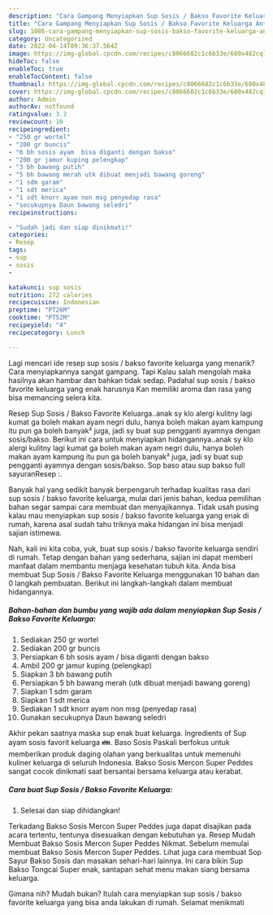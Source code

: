 ```yaml
---
description: "Cara Gampang Menyiapkan Sup Sosis / Bakso Favorite Keluarga Anti Gagal"
title: "Cara Gampang Menyiapkan Sup Sosis / Bakso Favorite Keluarga Anti Gagal"
slug: 1086-cara-gampang-menyiapkan-sup-sosis-bakso-favorite-keluarga-anti-gagal
category: Uncategorized
date: 2022-04-14T09:36:37.564Z
image: https://img-global.cpcdn.com/recipes/c8066682c1c6b33e/680x482cq70/sup-sosis-bakso-favorite-keluarga-foto-resep-utama.jpg
hideToc: false
enableToc: true
enableTocContent: false
thumbnail: https://img-global.cpcdn.com/recipes/c8066682c1c6b33e/680x482cq70/sup-sosis-bakso-favorite-keluarga-foto-resep-utama.jpg
cover: https://img-global.cpcdn.com/recipes/c8066682c1c6b33e/680x482cq70/sup-sosis-bakso-favorite-keluarga-foto-resep-utama.jpg
author: Admin
authorAv: notfound
ratingvalue: 3.2
reviewcount: 16
recipeingredient:
- "250 gr wortel"
- "200 gr buncis"
- "6 bh sosis ayam  bisa diganti dengan bakso"
- "200 gr jamur kuping pelengkap"
- "3 bh bawang putih"
- "5 bh bawang merah utk dibuat menjadi bawang goreng"
- "1 sdm garam"
- "1 sdt merica"
- "1 sdt knorr ayam non msg penyedap rasa"
- "secukupnya Daun bawang seledri"
recipeinstructions:

- "Sudah jadi dan siap dinikmati!"
categories:
- Resep
tags:
- sup
- sosis
- 

katakunci: sup sosis  
nutrition: 272 calories
recipecuisine: Indonesian
preptime: "PT26M"
cooktime: "PT52M"
recipeyield: "4"
recipecategory: Lunch

---
```



Lagi mencari ide resep sup sosis / bakso favorite keluarga yang menarik? Cara menyiapkannya sangat gampang. Tapi Kalau salah mengolah maka hasilnya akan hambar dan bahkan tidak sedap. Padahal sup sosis / bakso favorite keluarga yang enak harusnya Kan memiliki aroma dan rasa yang bisa memancing selera kita.


Resep Sup Sosis / Bakso Favorite Keluarga..anak sy klo alergi kulitny lagi kumat ga boleh makan ayam negri dulu, hanya boleh makan ayam kampung itu pun ga boleh banyak² juga, jadi sy buat sup pengganti ayamnya dengan sosis/bakso. Berikut ini cara untuk menyiapkan hidangannya..anak sy klo alergi kulitny lagi kumat ga boleh makan ayam negri dulu, hanya boleh makan ayam kampung itu pun ga boleh banyak² juga, jadi sy buat sup pengganti ayamnya dengan sosis/bakso. Sop baso atau sup bakso full sayuranResep :.

Banyak hal yang sedikit banyak berpengaruh terhadap kualitas rasa dari sup sosis / bakso favorite keluarga, mulai dari jenis bahan, kedua pemilihan bahan segar sampai cara membuat dan menyajikannya. Tidak usah pusing kalau mau menyiapkan sup sosis / bakso favorite keluarga yang enak di rumah, karena asal sudah tahu triknya maka hidangan ini bisa menjadi sajian istimewa.


Nah, kali ini kita coba, yuk, buat sup sosis / bakso favorite keluarga sendiri di rumah. Tetap dengan bahan yang sederhana, sajian ini dapat memberi manfaat dalam membantu menjaga kesehatan tubuh kita. Anda bisa membuat Sup Sosis / Bakso Favorite Keluarga menggunakan 10 bahan dan 0 langkah pembuatan. Berikut ini langkah-langkah dalam membuat hidangannya.

<!--inarticleads1-->

##### Bahan-bahan dan bumbu yang wajib ada dalam menyiapkan Sup Sosis / Bakso Favorite Keluarga:

1. Sediakan 250 gr wortel
1. Sediakan 200 gr buncis
1. Persiapkan 6 bh sosis ayam / bisa diganti dengan bakso
1. Ambil 200 gr jamur kuping (pelengkap)
1. Siapkan 3 bh bawang putih
1. Persiapkan 5 bh bawang merah (utk dibuat menjadi bawang goreng)
1. Siapkan 1 sdm garam
1. Siapkan 1 sdt merica
1. Sediakan 1 sdt knorr ayam non msg (penyedap rasa)
1. Gunakan secukupnya Daun bawang seledri


Akhir pekan saatnya maska sup enak buat keluarga. Ingredients of Sup ayam sosis favorit keluarga 👪. Baso Sosis Paskali berfokus untuk memberikan produk daging olahan yang berkualitas untuk memenuhi kuliner keluarga di seluruh Indonesia. Bakso Sosis Mercon Super Peddes sangat cocok dinikmati saat bersantai bersama keluarga atau kerabat. 

<!--inarticleads2-->

##### Cara buat Sup Sosis / Bakso Favorite Keluarga:


1. Selesai dan siap dihidangkan!

Terkadang Bakso Sosis Mercon Super Peddes juga dapat disajikan pada acara tertentu, tentunya disesuaikan dengan kebutuhan ya. Resep Mudah Membuat Bakso Sosis Mercon Super Peddes Nikmat. Sebelum memulai membuat Bakso Sosis Mercon Super Peddes. Lihat juga cara membuat Sop Sayur Bakso Sosis dan masakan sehari-hari lainnya. Ini cara bikin Sup Bakso Tongcai Super enak, santapan sehat menu makan siang bersama keluarga. 

Gimana nih? Mudah bukan? Itulah cara menyiapkan sup sosis / bakso favorite keluarga yang bisa anda lakukan di rumah. Selamat menikmati

